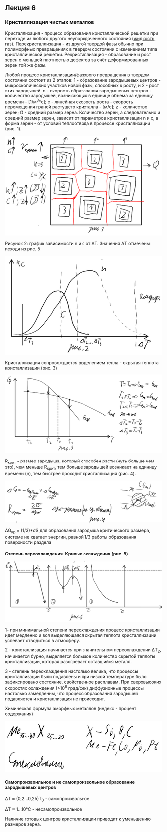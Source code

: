 ## Лекция 6

### Кристаллизация чистых металлов

Кристаллизация - процесс образования кристаллической решетки при переходе из любого другого неупорядоченного состояния (<u>жидкость</u>, газ). Перекристаллизация - из другой твердой фазы обычно при полиморфных превращениях в твердом состоянии с изменением типа кристаллической решетки. Рекристаллизация - образование и рост зерен с меньшей плотностью дефектов за счёт деформированных зерен той же фазы.

Любой процесс кристаллизации/фазового превращения в твердом состоянии состоит из 2 этапов: 1 - образование зародышевых центров - микроскопических участков новой фазы, способных к росту, и 2 - рост этих зародышей. n - скорость образования зародышевых центров - количество зародышей, возникающих в единице объема за единицу времени - \[1/м<sup>3</sup>\*с\]; c - линейная скорость роста - скорость перемещения граней растущего кристалла - \[м/c\]; z - количество зерен; <a>D&#773;</a> - средний размер зерна. Количество зерен, а следовательно и средний размер зерен, зависит от параметров кристаллизации n и c, а форма зерен - от условий теплоотвода в процессе кристаллизации (рис. 1).

<img src=source-figures/lect6-fig1.png>

Рисунок 2: график зависимости n и c от <a>&Delta;</a>T. Значения <a>&Delta;</a>T отмечены исходя из рис. 5

<img src=source-figures/lect6-fig2.png>

Кристаллизация сопровождается выделением тепла - скрытая теплота кристаллизации (рис. 3)

<img src=source-figures/lect6-fig3.png>

R<sub>крит</sub> - размер зародыша, который способен расти (чуть больше чем это), чем меньше R<sub>крит</sub>, тем больше зародышей возникает на единицу времени (n), тем быстрее проходит кристаллизация (рис. 4).

<img src=source-figures/lect6-fig4.png>

<a>&Delta;G<sub>кр</sub> = (1/3)*&sigma;S</a> для образования зародыша критического размера, системе не хватает энергии, равной 1/3 работы образования поверхности раздела

#### Степень переохлаждения. Кривые охлаждения (рис. 5)

<img src=source-figures/lect6-fig5.png>

1- при минимальной степени переохлаждения процесс кристаллизации идет медленно и вся выделяющаяся скрытая теплота кристаллизации успевает отводиться в атмосферу.

2 - кристаллизация начинается при значительном переохлаждении <a>&Delta;</a>T<sub>2</sub>, начинается бурно, выделяется большое количество скрытой теплоты кристаллизации, которая разогревает оставшийся металл.

3 - степень переохлаждения настолько велика, что процессы кристаллизации были подавлены и при низкой температуре было зафиксировано состояние, свойственное расплавам. При сверхвысоких скоростях охлаждения (>10<sup>6</sup> град/сек) диффузионные процессы настолько замедленны, что процесс образования зародышей подавляется и кристаллизация не происходит.

 Химическая формула аморфных металлов (индекс - процент содержания)

<img src=source-figures/lect6-6.png>

#### Самопроизвоильное и не самопроизвольное образование зародышевых центров

<a>&Delta;T &asymp; (0,2...0,25)T<sub>0</sub></a> - самопроизвольное

<a>&Delta;T &asymp; 1...10&#8451;</a> - несамопроизвольное

Наличие готовых центров кристаллизации приводит к уменьшению размеров зерна.
